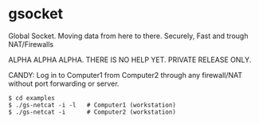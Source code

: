 # gsocket
Global Socket. Moving data from here to there. Securely, Fast and trough NAT/Firewalls

ALPHA ALPHA ALPHA. THERE IS NO HELP YET. PRIVATE RELEASE ONLY.

CANDY:
Log in to Computer1 from Computer2 through any firewall/NAT without port forwarding or server.
```
$ cd examples
$ ./gs-netcat -i -l   # Computer1 (workstation)
$ ./gs-netcat -i      # Computer2 (workstation)
```


